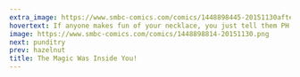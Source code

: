 ```yaml
---
extra_image: https://www.smbc-comics.com/comics/1448898445-20151130after.png
hovertext: If anyone makes fun of your necklace, you just tell them PH'NGLUI MGLW'NAFH CTHULHU R'LYEH WGAH'NAGL FHTAGN
image: https://www.smbc-comics.com/comics/1448898814-20151130.png
next: punditry
prev: hazelnut
title: The Magic Was Inside You!
---
```

